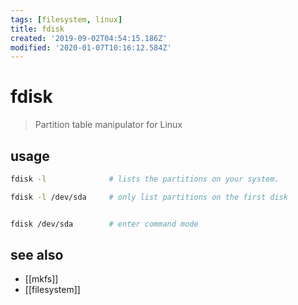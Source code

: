 ```yaml
---
tags: [filesystem, linux]
title: fdisk
created: '2019-09-02T04:54:15.186Z'
modified: '2020-01-07T10:16:12.584Z'
---
```


# fdisk

> Partition table manipulator for Linux 

## usage
```sh
fdisk -l              # lists the partitions on your system.

fdisk -l /dev/sda     # only list partitions on the first disk


fdisk /dev/sda        # enter command mode
```

## see also
- [[mkfs]]
- [[filesystem]]
